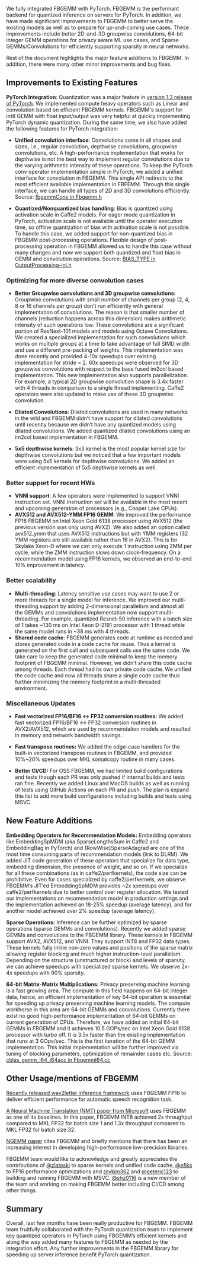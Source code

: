 We fully integrated FBGEMM with PyTorch. FBGEMM is the performant backend for quantized inference on servers for PyTorch. In addition, we have made significant improvements to FBGEMM to better serve the existing models as well as to prepare for up-and-coming use cases. These improvements include better 2D-and-3D groupwise convolutions, 64-bit integer GEMM operations for privacy aware ML use cases, and Sparse GEMMs/Convolutions for efficiently supporting sparsity in neural networks.  

Rest of the document highlights the major feature additions to FBGEMM. In addition, there were many other minor improvements and bug fixes.

## Improvements to Existing Features

**PyTorch Integration**: Quantization was a major feature in [version 1.3 release of PyTorch](https://github.com/pytorch/pytorch/releases/tag/v1.3.0). We implemented compute heavy operators such as Linear and convolution based on efficient FBGEMM kernels. FBGEMM's support for int8 GEMM with float input/output was very helpful at quickly implementing PyTorch dynamic quantization. During the same time, we also have added the following features for PyTorch integration:

* **Unified convolution interface**: Convolutions come in all shapes and sizes, i.e., regular convolution, depthwise convolutions, groupwise convolutions, etc. A high-performance implementation that works for depthwise is not the best way to implement regular convolutions due to the varying arithmetic intensity of these operations. To keep the PyTorch conv operator implementation simple in PyTorch, we added a unified interface for convolution in FBGEMM. This single API redirects to the most efficient available implementation in FBFEMM. Through this single interface, we can handle all types of 2D and 3D convolutions efficiently. Source: [fbgemmConv in Fbgemm.h](../blob/master/include/fbgemm/Fbgemm.h)

* **Quantized/Nonquantized bias handling**: Bias is quantized using activation scale in Caffe2 models. For eager mode quantization in PyTorch, activation scale is not available until the operator execution time, so offline quantization of bias with activation scale is not possible. To handle this case, we added support for non-quantized bias in FBGEMM post-processing operations. Flexible design of post-processing operation in FBGEMM allowed us to handle this case without many changes and now we support both quantized and float bias in GEMM and convolution operations. Source: [BIAS_TYPE in OutputProcessing-inl.h](../blob/master/include/fbgemm/OutputProcessing-inl.h)


### Optimizing for more diverse convolution cases

* **Better Groupwise convolutions and 3D groupwise convolutions:** Groupwise convolutions with small number of channels per group (2, 4, 8 or 16 channels per group) don’t run efficiently with general implementation of convolutions. The reason is that smaller number of channels (reduction happens across this dimension) makes arithmetic intensity of such operations low. These convolutions are a significant portion of ResNext-101 models and models using Octave Convolutions. We created a specialized implementation for such convolutions which works on multiple groups at a time to take advantage of full SIMD width and use a different pre-packing of weights. This implementation was done recently and provided 4-10x speedups over existing implementation for stride = 2.   60x speedups were observed for 3D groupwise convolutions with respect to the base fused im2col based implementation. This new implementation also supports parallelization. For example, a typical 2D groupwise convolution shape is 3.4x faster with 4 threads in comparison to a single thread implementing. Caffe2 operators were also updated to make use of these 3D groupwise convolution. 

* **Dilated Convolutions**: Dilated convolutions are used in many networks in the wild and FBGEMM didn’t have support for dilated convolutions until recently because we didn’t have any quantized models using dilated convolutions. We added quantized dilated convolutions using an im2col based implementation in FBGEMM.
* **5x5 depthwise kernels**: 3x3 kernel is the most popular kernel size for depthwise convolutions but we noticed that a few important models were using 5x5 kernels for depthwise convolutions. We added an efficient implementation of 5x5 depthwise kernels as well.


### Better support for recent HWs

* **VNNI support**: A few operators were implemented to support VNNI instruction set. VNNI instruction set will be available in the most recent and upcoming generation of processors (e.g., Cooper Lake CPUs). 
* **AVX512 and AVX512-YMM FP16 GEMM**: We improved the performance FP16 FBGEMM on Intel Xeon Gold 6138 processor using AVX512 (the previous version was only using AVX2). We also added an option called avx512_ymm that uses AVX512 instructions but with YMM registers (32 YMM registers are still available rather than 16 in AVX2). This is for Skylake Xeon-D where we can only execute 1 instruction using ZMM per cycle, while the ZMM instruction slows down clock-frequency. On a recommendation model using FP16 kernels, we observed an end-to-end 10% improvement in latency.


### Better scalability

* **Multi-threading**: Latency sensitive use cases may want to use 2 or more threads for a single model for inference. We improved our multi-threading support by adding 2-dimensional parallelism and almost all the GEMMs and convolutions implementation now support multi-threading. For example, quantized Resnet-50 inference with a batch size of 1 takes ~130 ms on Intel Xeon D-2191 processor with 1 thread while the same model runs in ~38 ms with 4 threads.
* **Shared code cache**: FBGEMM generates code at runtime as needed and stores generated code in a code cache for reuse. Thus a kernel is generated on the first call and subsequent calls use the same code. We take care to keep the generated code minimal to keep the memory footprint of FBGEMM minimal. However, we didn’t share this code cache among threads. Each thread had its own private code cache. We unified the code cache and now all threads share a single code cache thus further minimizing the memory footprint in a mutli-threaded environment. 


### Miscellaneous Updates

* **Fast vectorized FP16/BF16 ↔ FP32 conversion routines:** We added fast vectorized FP16/BF16 ↔ FP32 conversion routines in AVX2/AVX512, which are used by recommendation models and resulted in memory and network bandwidth savings. 

* **Fast transpose routines:** We added the edge-case handlers for the built-in vectorized transpose routines in FBGEMM, and provided 10%~20% speedups over MKL somatcopy routine in many cases.
* **Better CI/CD:** For OSS FBGEMM, we had limited build configurations and tests though each PR was only pushed if internal builds and tests ran fine. Recently we added Linux and MacOS builds as well as running of tests using GitHub Actions on each PR and push. The plan is expand this list to add more build configurations including builds and tests using MSVC. 

## New Feature Additions

**Embedding Operators for Recommendation Models:** Embedding operators like EmbeddingSpMDM (aka SparseLengthsSum in Caffe2 and EmbeddingBag in PyTorch) and (RowWise)SparseAdagrad are one of the most time consuming parts of recommendation models (link to DLRM). We added JIT code generation of these operators that specialize for data type, embedding dimension, the presence of weight, and so on. If we specialize for all these combinations (as in caffe2/perfkernels), the code size can be prohibitive. Even for cases specialized by caffe2/perfkernels, we observe FBGEMM’s JIT’ed EmbeddingSpMDM provides ~2x speedups over caffe2/perfkernels due to better control over register allocation. We tested our implementations on recommendation model in production settings and the implementation achieved an 18-25% speedup (average latency), and for another model achieved over 2% speedup (average latency).

**Sparse Operations:** Inference can be further optimized by sparse operations (sparse GEMMs and convolutions). Recently we added sparse GEMMs and convolutions to the FBGEMM library. These kernels in FBGEMM support AVX2, AVX512, and VNNI. They support INT8 and FP32 data types. These kernels fully inline non-zero values and positions of the sparse matrix allowing register blocking and much higher instruction-level parallelism. Depending on the structure (unstructured or block) and levels of sparsity, we can achieve speedups with specialized sparse kernels. We observe 2x-4x speedups with 90% sparsity.

**64-bit Matrix-Matrix Multiplications:** Privacy preserving machine learning is a fast growing area. The compute in this field happens on 64-bit integer data, hence, an efficient implementation of key 64-bit operation is essential for speeding up privacy preserving machine learning models. The compute workhorse in this area are 64-bit GEMMs and convolutions. Currently there exist no good high-performance implementation of 64-bit GEMMs on current generation of CPUs. Therefore, we have added an initial 64-bit GEMMs in FBGEMM and it achieves 10.5 GOPs/sec on  Intel Xeon Gold 6138 processor with turbo off. It is 3.5x faster than the existing implementation that runs at 3 GOps/sec. This is the first iteration of the 64-bit GEMM implementation. This initial implementation will be further improved via tuning of blocking parameters, optimization of remainder cases etc. Source: [cblas_gemm_i64_i64acc in FbgemmI64.cc](../blob/master/src/FbgemmI64.cc)

## Other Usage/mentions of FBGEMM

[Recently released wav2letter inference framework](https://ai.facebook.com/blog/online-speech-recognition-with-wav2letteranywhere/) uses FBGEMM FP16 to deliver efficient performance for automatic speech recognition task. 

[A Neural Machine Translation (NMT) paper from Microsoft](https://www.microsoft.com/en-us/research/publication/from-research-to-production-and-back-ludicrously-fast-neural-machine-translation/) uses FBGEMM as one of its baselines. In this paper, FBGEMM INT8 achieved 2x throughput compared to MKL FP32 for batch size 1 and 1.3x throughput compared to MKL FP32 for batch size 32. 

[NGEMM paper](https://arxiv.org/pdf/1910.00178.pdf) cites FBGEMM and briefly mentions that there has been an increasing interest in developing high-performance low-precision libraries.

FBGEMM team would like to acknowledge and greatly appreciates the contributions of [@zlateski](https://github.com/zlateski) to sparse kernels and unified code cache, [@efiks](https://github.com/efiks) to FP16 performance optimizations and [@ykim362](https://github.com/ykim362) and [@peterjc123](https://github.com/peterjc123) to building and running FBGEMM with MSVC. [@shz0116](https://github.com/shz0116) is a new member of the team and working on making FBGEMM better including CI/CD among other things. 

## Summary

Overall, last few months have been really productive for FBGEMM. FBGEMM team fruitfully collaborated with the PyTorch quantization team to implement key quantized operators in PyTorch using FBGEMM’s efficient kernels and along the way added many features to FBGEMM as needed by the integration effort. Any further improvements in the FBGEMM library for speeding up server inference benefit PyTorch quantization. 